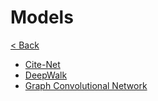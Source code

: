 # Models
[< Back](../toc.md)

* [Cite-Net](./citenet.ipynb)
* [DeepWalk](./deepwalk.ipynb)
* [Graph Convolutional Network](./gcn.ipynb)